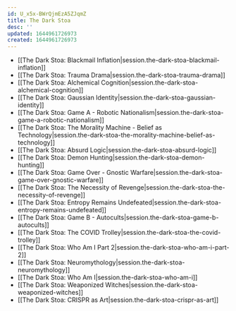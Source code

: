 ```yaml
---
id: U_x5x-BWrQjmEzA5ZJqmZ
title: The Dark Stoa
desc: ''
updated: 1644961726973
created: 1644961726973
---
```


- [[The Dark Stoa:  Blackmail Inflation|session.the-dark-stoa-blackmail-inflation]]
- [[The Dark Stoa:  Trauma Drama|session.the-dark-stoa-trauma-drama]]
- [[The Dark Stoa:  Alchemical Cognition|session.the-dark-stoa-alchemical-cognition]]
- [[The Dark Stoa:  Gaussian Identity|session.the-dark-stoa-gaussian-identity]]
- [[The Dark Stoa:  Game A - Robotic Nationalism|session.the-dark-stoa-game-a-robotic-nationalism]]
- [[The Dark Stoa:  The Morality Machine - Belief as Technology|session.the-dark-stoa-the-morality-machine-belief-as-technology]]
- [[The Dark Stoa:  Absurd Logic|session.the-dark-stoa-absurd-logic]]
- [[The Dark Stoa:  Demon Hunting|session.the-dark-stoa-demon-hunting]]
- [[The Dark Stoa:  Game Over - Gnostic Warfare|session.the-dark-stoa-game-over-gnostic-warfare]]
- [[The Dark Stoa:  The Necessity of Revenge|session.the-dark-stoa-the-necessity-of-revenge]]
- [[The Dark Stoa:  Entropy Remains Undefeated|session.the-dark-stoa-entropy-remains-undefeated]]
- [[The Dark Stoa:  Game B - Autocults|session.the-dark-stoa-game-b-autocults]]
- [[The Dark Stoa:  The COVID Trolley|session.the-dark-stoa-the-covid-trolley]]
- [[The Dark Stoa:  Who Am I Part 2|session.the-dark-stoa-who-am-i-part-2]]
- [[The Dark Stoa:  Neuromythology|session.the-dark-stoa-neuromythology]]
- [[The Dark Stoa:  Who Am I|session.the-dark-stoa-who-am-i]]
- [[The Dark Stoa:  Weaponized Witches|session.the-dark-stoa-weaponized-witches]]
- [[The Dark Stoa:  CRISPR as Art|session.the-dark-stoa-crispr-as-art]]
